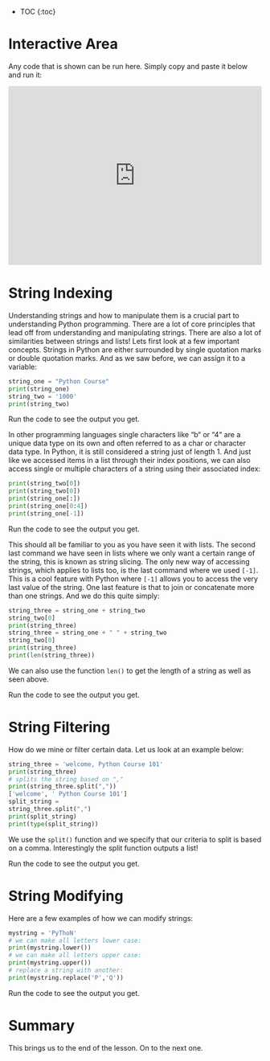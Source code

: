 * TOC
{:toc}

# Interactive Area

Any code that is shown can be run here. Simply copy and paste it below and run it:

<iframe src="https://trinket.io/embed/python3/9554865385" width="100%" height="356" frameborder="0" marginwidth="0" marginheight="0" allowfullscreen></iframe>

# String Indexing

Understanding strings and how to manipulate them is a crucial part to understanding Python programming. There are a lot of core principles that lead off from understanding and manipulating strings. There are also a lot of similarities between strings and lists!
Lets first look at a few important concepts. Strings in Python are either surrounded by single quotation marks or double quotation marks. And as we saw before, we can assign it to a variable:

```python
string_one = "Python Course"
print(string_one)
string_two = '1000'
print(string_two)
```

Run the code to see the output you get.

In other programming languages single characters like “b“ or “4“ are a unique data type on its own and often referred to as a char or character data type. In Python, it is still considered a string just of length 1. And just like we accessed items in a list through their index positions, we can also access single or multiple characters of a string using their associated index:

```python
print(string_two[0])
print(string_two[0])
print(string_one[:])
print(string_one[0:4])
print(string_one[-1])
```

Run the code to see the output you get.

This should all be familiar to you as you have seen it with lists. The second last command we have seen in lists where we only want a certain range of the string, this is known as string slicing. The only new way of accessing strings, which applies to lists too, is the last command where we used `[-1]`. This is a cool feature with Python where `[-1]` allows you to access the very last value of the string. One last feature is that to join or concatenate more than one strings. And we do this quite simply:

```python
string_three = string_one + string_two
string_two[0]
print(string_three)
string_three = string_one + " " + string_two
string_two[0]
print(string_three)
print(len(string_three))
```

We can also use the function `len()` to get the length of a string as well as seen above.

Run the code to see the output you get.

# String Filtering

How do we mine or filter certain data. Let us look at an example below:


```python
string_three = 'welcome, Python Course 101'
print(string_three)
# splits the string based on ","
print(string_three.split(","))
['welcome', ' Python Course 101']
split_string =
string_three.split(",")
print(split_string)
print(type(split_string))
```

We use the `split()` function and we specify that our criteria to split is based on a comma. Interestingly the split function outputs a list! 

Run the code to see the output you get.

# String Modifying

Here are a few examples of how we can modify strings:

```python
mystring = 'PyThoN'
# we can make all letters lower case:
print(mystring.lower())
# we can make all letters upper case:
print(mystring.upper())
# replace a string with another:
print(mystring.replace('P','Q'))
```

Run the code to see the output you get.

# Summary

This brings us to the end of the lesson. On to the next one.
